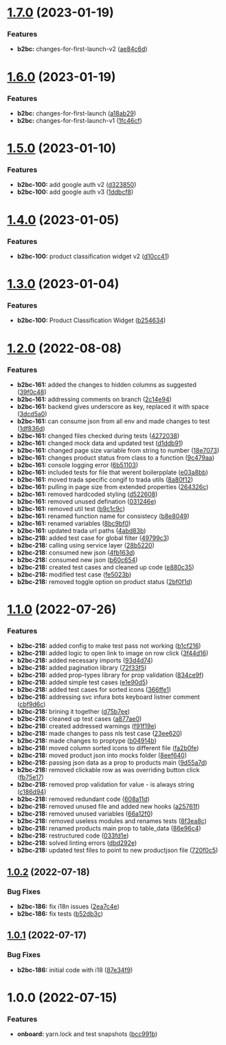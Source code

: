 # [1.7.0](https://github.intuit.com/saleschannelmgmt-storefront/trada-ui/compare/v1.6.0...v1.7.0) (2023-01-19)


### Features

* **b2bc:** changes-for-first-launch-v2 ([ae84c6d](https://github.intuit.com/saleschannelmgmt-storefront/trada-ui/commit/ae84c6d7b5c4ef52f8582bb24007d1489c36e2bf))

# [1.6.0](https://github.intuit.com/saleschannelmgmt-storefront/trada-ui/compare/v1.5.0...v1.6.0) (2023-01-19)


### Features

* **b2bc:** changes-for-first-launch ([a18ab29](https://github.intuit.com/saleschannelmgmt-storefront/trada-ui/commit/a18ab29d3ccd45ffd70d4729e8d4009c955b817f))
* **b2bc:** changes-for-first-launch-v1 ([1fc46cf](https://github.intuit.com/saleschannelmgmt-storefront/trada-ui/commit/1fc46cfac90f3092d7fae2a235ddf66584a0ca3d))

# [1.5.0](https://github.intuit.com/saleschannelmgmt-storefront/trada-ui/compare/v1.4.0...v1.5.0) (2023-01-10)


### Features

* **b2bc-100:** add google auth v2 ([d323850](https://github.intuit.com/saleschannelmgmt-storefront/trada-ui/commit/d323850ad3453ef11d8875ecb4801188a4050fc4))
* **b2bc-100:** add google auth v3 ([1ddbcf8](https://github.intuit.com/saleschannelmgmt-storefront/trada-ui/commit/1ddbcf8aee912c42ba1cd10435833bbc94c05505))

# [1.4.0](https://github.intuit.com/saleschannelmgmt-storefront/trada-ui/compare/v1.3.0...v1.4.0) (2023-01-05)


### Features

* **b2bc-100:** product classification widget v2 ([d10cc41](https://github.intuit.com/saleschannelmgmt-storefront/trada-ui/commit/d10cc414ba60ade538373838a5482e230e02f179))

# [1.3.0](https://github.intuit.com/saleschannelmgmt-storefront/trada-ui/compare/v1.2.0...v1.3.0) (2023-01-04)


### Features

* **b2bc-100:** Product Classification Widget ([b254634](https://github.intuit.com/saleschannelmgmt-storefront/trada-ui/commit/b254634703158f43ab946b7e96b89420f79dc96a))

# [1.2.0](https://github.intuit.com/saleschannelmgmt-storefront/trada-ui/compare/v1.1.0...v1.2.0) (2022-08-08)


### Features

* **b2bc-161:** added the changes to hidden columns as suggested ([39f0c48](https://github.intuit.com/saleschannelmgmt-storefront/trada-ui/commit/39f0c48120c4e5692e42cc2ead2a3deaff723f9e))
* **b2bc-161:** addressing comments on branch ([2c14e94](https://github.intuit.com/saleschannelmgmt-storefront/trada-ui/commit/2c14e943c582266c3fc42c3a4aeb935cdd4dc170))
* **b2bc-161:** backend gives underscore as key, replaced it with space ([3dcd5a0](https://github.intuit.com/saleschannelmgmt-storefront/trada-ui/commit/3dcd5a09a23abdd6937c93390b6c6552a39a6e24))
* **b2bc-161:** can consume json from all env and made changes to test ([1df836d](https://github.intuit.com/saleschannelmgmt-storefront/trada-ui/commit/1df836d51fa16f3eb9cc953ad30c3fe997320096))
* **b2bc-161:** changed files checked during tests ([4272038](https://github.intuit.com/saleschannelmgmt-storefront/trada-ui/commit/42720380a60c3152669b8ea37e7e7ff0ad3fd49c))
* **b2bc-161:** changed mock data and updated test ([d1ddb91](https://github.intuit.com/saleschannelmgmt-storefront/trada-ui/commit/d1ddb91b11672dc54f6276e17ccccfbe8a923abb))
* **b2bc-161:** changed page size variable from string to number ([18e7073](https://github.intuit.com/saleschannelmgmt-storefront/trada-ui/commit/18e70734d9ac7acefe69d3327612a98effb08162))
* **b2bc-161:** changes product status from class to a function ([9c479aa](https://github.intuit.com/saleschannelmgmt-storefront/trada-ui/commit/9c479aaf895b8b84167805bf796b8d7e941f6955))
* **b2bc-161:** console logging error ([6b51103](https://github.intuit.com/saleschannelmgmt-storefront/trada-ui/commit/6b51103a709534ca40f14f0ebe62229afd45c78a))
* **b2bc-161:** included tests for file that werent boilerpplate ([e03a8bb](https://github.intuit.com/saleschannelmgmt-storefront/trada-ui/commit/e03a8bb2341620e26291e5cb7ad0b3d21b389ac3))
* **b2bc-161:** moved trada specific congif to trada utils ([8a80f12](https://github.intuit.com/saleschannelmgmt-storefront/trada-ui/commit/8a80f1282f34dd8fac86352d3681aa762e85461e))
* **b2bc-161:** pulling in page size from extended properties ([264326c](https://github.intuit.com/saleschannelmgmt-storefront/trada-ui/commit/264326c7b30a65ad879846b54946853e5b41bf06))
* **b2bc-161:** removed hardcoded styling ([d522608](https://github.intuit.com/saleschannelmgmt-storefront/trada-ui/commit/d5226083235d007d92a1597e421512a900e925f7))
* **b2bc-161:** removed unused defination ([031246e](https://github.intuit.com/saleschannelmgmt-storefront/trada-ui/commit/031246ef68f2be023a76f1317cc96deae1a453e8))
* **b2bc-161:** removed util test ([b9c1c9c](https://github.intuit.com/saleschannelmgmt-storefront/trada-ui/commit/b9c1c9c4c04290012d7124577ae7e9382a120a79))
* **b2bc-161:** renamed function name for consistecy ([b8e8049](https://github.intuit.com/saleschannelmgmt-storefront/trada-ui/commit/b8e8049a3aaedc286e9fbbdd3dafa1f58734918c))
* **b2bc-161:** renamed variables ([8bc9bf0](https://github.intuit.com/saleschannelmgmt-storefront/trada-ui/commit/8bc9bf0c16703d5f0219a4156757757882e74743))
* **b2bc-161:** updated trada url paths ([4abd83b](https://github.intuit.com/saleschannelmgmt-storefront/trada-ui/commit/4abd83b9e3438c5356d139454a13a7240f42dce1))
* **b2bc-218:** added test case for global filter ([49799c3](https://github.intuit.com/saleschannelmgmt-storefront/trada-ui/commit/49799c3a44602d7215421f40f560eebe7a372119))
* **b2bc-218:** calling using service layer ([28b5220](https://github.intuit.com/saleschannelmgmt-storefront/trada-ui/commit/28b5220eee0648c87c9bb7b7850fca9ce7e460b4))
* **b2bc-218:** consumed new json ([4fb163d](https://github.intuit.com/saleschannelmgmt-storefront/trada-ui/commit/4fb163d055e61edb2e1fd495a354b0f72de7889e))
* **b2bc-218:** consumed new json ([b60c654](https://github.intuit.com/saleschannelmgmt-storefront/trada-ui/commit/b60c654e8bedf0e837ccb14ba2dfc4f166e42729))
* **b2bc-218:** created test cases and cleaned up code ([e880c35](https://github.intuit.com/saleschannelmgmt-storefront/trada-ui/commit/e880c351361e7ad58e7e9ba0cc05c6d7fe97e434))
* **b2bc-218:** modified test case ([fe5023b](https://github.intuit.com/saleschannelmgmt-storefront/trada-ui/commit/fe5023b6bdf1e0da620c044264ddbfd6b7907b6f))
* **b2bc-218:** removed toggle option on product status ([2bf0f1d](https://github.intuit.com/saleschannelmgmt-storefront/trada-ui/commit/2bf0f1df5722295d7a0e9ab82e6e001c2b0689d7))

# [1.1.0](https://github.intuit.com/saleschannelmgmt-storefront/trada-ui/compare/v1.0.2...v1.1.0) (2022-07-26)


### Features

* **b2bc-218:** added config to make test pass not working ([b1cf216](https://github.intuit.com/saleschannelmgmt-storefront/trada-ui/commit/b1cf2167ffb4fe87e1a81bdadec85b2dac98364e))
* **b2bc-218:** added logic to open link to image on row click ([3f44d16](https://github.intuit.com/saleschannelmgmt-storefront/trada-ui/commit/3f44d164618dda90fc2398aa6d7bf63f5027b79b))
* **b2bc-218:** added necessary imports ([93d4d74](https://github.intuit.com/saleschannelmgmt-storefront/trada-ui/commit/93d4d74f8ff7bde6aac883d31cb3d0b55d923b35))
* **b2bc-218:** added pagination library ([72f33f5](https://github.intuit.com/saleschannelmgmt-storefront/trada-ui/commit/72f33f592530ae58576b77b45dbc47c847c218df))
* **b2bc-218:** added prop-types library for prop validation ([834ce9f](https://github.intuit.com/saleschannelmgmt-storefront/trada-ui/commit/834ce9fe349378eef581480fcf24a5902d12ee1f))
* **b2bc-218:** added simple test cases ([e1e90d5](https://github.intuit.com/saleschannelmgmt-storefront/trada-ui/commit/e1e90d522e81db8014b838f5f5a89ea962f3ad12))
* **b2bc-218:** added test cases for sorted icons ([366ffe1](https://github.intuit.com/saleschannelmgmt-storefront/trada-ui/commit/366ffe19e95d44d9e1344496e0d214a5419f43b8))
* **b2bc-218:** addressing svc infura bots keyboard listner comment ([cbf9d6c](https://github.intuit.com/saleschannelmgmt-storefront/trada-ui/commit/cbf9d6cad829cc1c3d4092eb32ce762f7810b744))
* **b2bc-218:** brining it together ([d75b7ee](https://github.intuit.com/saleschannelmgmt-storefront/trada-ui/commit/d75b7ee1dab8d7d22193972129dfcf097041238d))
* **b2bc-218:** cleaned up test cases ([a877ae0](https://github.intuit.com/saleschannelmgmt-storefront/trada-ui/commit/a877ae0dcc9c178fb91cb7f01b5e9aa8576f5042))
* **b2bc-218:** created addressed warnings ([f91f19e](https://github.intuit.com/saleschannelmgmt-storefront/trada-ui/commit/f91f19ea560ac4bac18b5cc754513d47fb41935f))
* **b2bc-218:** made changes to pass nls test case ([23ee620](https://github.intuit.com/saleschannelmgmt-storefront/trada-ui/commit/23ee6209d1913bdae9e1297130954330b0cdac6b))
* **b2bc-218:** made changes to proptype ([b04914b](https://github.intuit.com/saleschannelmgmt-storefront/trada-ui/commit/b04914b5d0687e04ae6f9ef5fa721cc014967b9c))
* **b2bc-218:** moved column sorted icons to different file ([fa2b0fe](https://github.intuit.com/saleschannelmgmt-storefront/trada-ui/commit/fa2b0fe4f7e5febb8d316d17108d2fcfe4a1cd43))
* **b2bc-218:** moved product json into mocks folder ([8eef640](https://github.intuit.com/saleschannelmgmt-storefront/trada-ui/commit/8eef64055c32fbf22979a1528813041e14d26580))
* **b2bc-218:** passing json data as a prop to products main ([9d55a7d](https://github.intuit.com/saleschannelmgmt-storefront/trada-ui/commit/9d55a7d1a533af2071a1c17d2d2ea5a2f6dc505d))
* **b2bc-218:** removed clickable row as was overriding button click ([fb75e17](https://github.intuit.com/saleschannelmgmt-storefront/trada-ui/commit/fb75e17fe5f6b0f8d90a238932216a1ffac67472))
* **b2bc-218:** removed prop validation for value - is always string ([c186d94](https://github.intuit.com/saleschannelmgmt-storefront/trada-ui/commit/c186d945cbde4579cbdc075b2ef436fba6843d40))
* **b2bc-218:** removed redundant code ([608a11d](https://github.intuit.com/saleschannelmgmt-storefront/trada-ui/commit/608a11d034c6c2d046c011833a24ef1b6c821beb))
* **b2bc-218:** removed unused file and added new hooks ([a25761f](https://github.intuit.com/saleschannelmgmt-storefront/trada-ui/commit/a25761f51f165a4229a8a9e9614c47b3ed17a6b6))
* **b2bc-218:** removed unused variables ([66a12f0](https://github.intuit.com/saleschannelmgmt-storefront/trada-ui/commit/66a12f03f86396bd634e1a182f6a6079fd72b3fb))
* **b2bc-218:** removed useless modules and renames tests ([8f3ea8c](https://github.intuit.com/saleschannelmgmt-storefront/trada-ui/commit/8f3ea8cc38e8e4002288b1b51faea2f6d51c68f3))
* **b2bc-218:** renamed products main prop to table_data ([86e96c4](https://github.intuit.com/saleschannelmgmt-storefront/trada-ui/commit/86e96c4533442bbdaa22ce49c0d09d3256131ee6))
* **b2bc-218:** restructured code ([033fd1e](https://github.intuit.com/saleschannelmgmt-storefront/trada-ui/commit/033fd1ead71fcff05f491ec2f304ef92f0ecb4ff))
* **b2bc-218:** solved linting errors ([dbd292e](https://github.intuit.com/saleschannelmgmt-storefront/trada-ui/commit/dbd292e4004ef9f467b9a7879d71c9765c583cc9))
* **b2bc-218:** updated test files to point to new productjson file ([720f0c5](https://github.intuit.com/saleschannelmgmt-storefront/trada-ui/commit/720f0c5ed8654976537d53f1c8c6ee88c6c50918))

## [1.0.2](https://github.intuit.com/saleschannelmgmt-storefront/trada-ui/compare/v1.0.1...v1.0.2) (2022-07-18)


### Bug Fixes

* **b2bc-186:** fix i18n issues ([2ea7c4e](https://github.intuit.com/saleschannelmgmt-storefront/trada-ui/commit/2ea7c4ec60f34a7fd70b5312f7ee8d1bd6820e24))
* **b2bc-186:** fix tests ([b52db3c](https://github.intuit.com/saleschannelmgmt-storefront/trada-ui/commit/b52db3c555cbdd02f9691939e7f38b128629bccf))

## [1.0.1](https://github.intuit.com/saleschannelmgmt-storefront/trada-ui/compare/v1.0.0...v1.0.1) (2022-07-17)


### Bug Fixes

* **b2bc-186:** initial code with i18 ([87e34f9](https://github.intuit.com/saleschannelmgmt-storefront/trada-ui/commit/87e34f941d2c11f81aa182fb6c1999e0c46a407a))

# 1.0.0 (2022-07-15)


### Features

* **onboard:** yarn.lock and test snapshots ([bcc991b](https://github.intuit.com/saleschannelmgmt-storefront/trada-ui/commit/bcc991ba42720f09ca858e4ef4e3cf70b225c62c))
